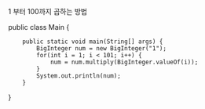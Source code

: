 1 부터 100까지 곱하는 방법

public class Main {

		public static void main(String[] args) {	
	        BigInteger num = new BigInteger("1");	
			for(int i = 1; i < 101; i++) {
				num = num.multiply(BigInteger.valueOf(i));
			}
			System.out.println(num);
		}


}
